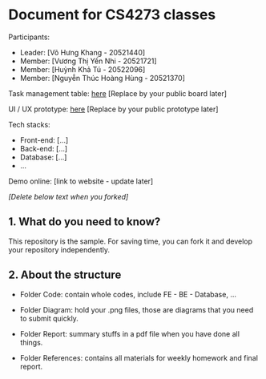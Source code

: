 # Document for CS4273 classes

Participants:

- Leader: [Võ Hưng Khang - 20521440]
- Member: [Vương Thị Yến Nhi - 20521721]
- Member: [Huỳnh Khả Tú - 20522096]
- Member: [Nguyễn Thúc Hoàng Hùng - 20521370]

Task management table: [here](https://trello.com/b/l1lJCOYR/nh%E1%BA%ADp-m%C3%B4n-cnpm-gr5) [Replace by your public board later]

UI / UX prototype: [here](https://www.figma.com/file/4sHDcwQ6zVay5Bn3NVHs4n/cosmetic-presentation?t=ay6vMD205bHvDsnZ-1)  [Replace by your public prototype later]

Tech stacks:

- Front-end: [...]
- Back-end: [...]
- Database: [...]
- ...

Demo online: [link to website - update later]

*[Delete below text when you forked]*

## 1. What do you need to know?

This repository is the sample. For saving time, you can fork it and develop your repository independently.

## 2. About the structure

- Folder Code: contain whole codes, include FE - BE - Database, ...

- Folder Diagram: hold your .png files, those are diagrams that you need to submit quickly.

- Folder Report: summary stuffs in a pdf file when you have done all things.

- Folder References: contains all materials for weekly homework and final report.
